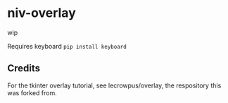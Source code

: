 # niv-overlay

wip

Requires keyboard
`pip install keyboard`

## Credits

For the tkinter overlay tutorial, see lecrowpus/overlay, the respository this was forked from.